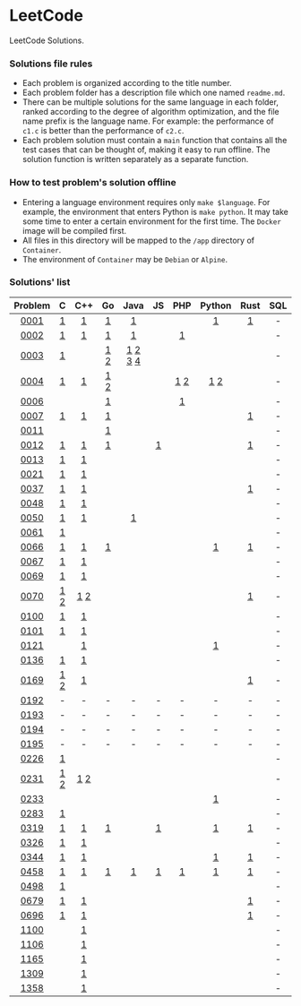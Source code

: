 # LeetCode

LeetCode Solutions.

### Solutions file rules

- Each problem is organized according to the title number.
- Each problem folder has a description file which one named `readme.md`.
- There can be multiple solutions for the same language in each folder, ranked according to the degree of algorithm optimization, and the file name prefix is the language name. For example: the performance of `c1.c` is better than the performance of `c2.c`.
- Each problem solution must contain a `main` function that contains all the test cases that can be thought of, making it easy to run offline. The solution function is written separately as a separate function.

### How to test problem's solution offline

- Entering a language environment requires only `make $language`. For example, the environment that enters Python is `make python`. It may take some time to enter a certain environment for the first time. The `Docker` image will be compiled first.
- All files in this directory will be mapped to the `/app` directory of `Container`.
- The environment of `Container` may be `Debian` or `Alpine`.

### Solutions' list

|Problem|C|C++|Go|Java|JS|PHP|Python|Rust|SQL|Bash|
|:---:|:---:|:---:|:---:|:---:|:---:|:---:|:---:|:---:|:---:|:---:|
|[0001](https://leetcode.com/problems/two-sum)|[1](https://github.com/6leetcode/6leetcode/blob/master/questions/Algorithms/0001.%20Two%20Sum/c1.c)|[1](https://github.com/6leetcode/6leetcode/blob/master/questions/Algorithms/0001.%20Two%20Sum/cpp1.cc)|[1](https://github.com/6leetcode/6leetcode/blob/master/questions/Algorithms/0001.%20Two%20Sum/go1/go1.go)|[1](https://github.com/6leetcode/6leetcode/blob/master/questions/Algorithms/0001.%20Two%20Sum/java1.java)|||[1](https://github.com/6leetcode/6leetcode/blob/master/questions/Algorithms/0001.%20Two%20Sum/python1.py)|[1](https://github.com/6leetcode/6leetcode/blob/master/questions/Algorithms/0001.%20Two%20Sum/rust1.rs)|-|-|
|[0002](https://leetcode.com/problems/add-two-numbers)|[1](https://github.com/6leetcode/6leetcode/blob/master/questions/Algorithms/0002.%20Add%20Two%20Numbers/c1.c)|[1](https://github.com/6leetcode/6leetcode/blob/master/questions/Algorithms/0002.%20Add%20Two%20Numbers/cpp1.cc)|[1](https://github.com/6leetcode/6leetcode/blob/master/questions/Algorithms/0002.%20Add%20Two%20Numbers/go1/go1.go)|[1](https://github.com/6leetcode/6leetcode/blob/master/questions/Algorithms/0002.%20Add%20Two%20Numbers/java1.java)||[1](https://github.com/6leetcode/6leetcode/blob/master/questions/Algorithms/0002.%20Add%20Two%20Numbers/php1.php)|||-|-|
|[0003](https://leetcode.com/problems/longest-substring-without-repeating-characters)|[1](https://github.com/6leetcode/6leetcode/blob/master/questions/Algorithms/0003.%20Longest%20Substring%20Without%20Repeating%20Characters/c1.c)||[1](https://github.com/6leetcode/6leetcode/blob/master/questions/Algorithms/0003.%20Longest%20Substring%20Without%20Repeating%20Characters/go1/go1.go) [2](https://github.com/6leetcode/6leetcode/blob/master/questions/Algorithms/0003.%20Longest%20Substring%20Without%20Repeating%20Characters/go2/go2.go)|[1](https://github.com/6leetcode/6leetcode/blob/master/questions/Algorithms/0003.%20Longest%20Substring%20Without%20Repeating%20Characters/java1.java) [2](https://github.com/6leetcode/6leetcode/blob/master/questions/Algorithms/0003.%20Longest%20Substring%20Without%20Repeating%20Characters/java2.java) [3](https://github.com/6leetcode/6leetcode/blob/master/questions/Algorithms/0003.%20Longest%20Substring%20Without%20Repeating%20Characters/java3.java) [4](https://github.com/6leetcode/6leetcode/blob/master/questions/Algorithms/0003.%20Longest%20Substring%20Without%20Repeating%20Characters/java4.java)|||||-|-|
|[0004](https://leetcode.com/problems/median-of-two-sorted-arrays)|[1](https://github.com/6leetcode/6leetcode/blob/master/questions/Algorithms/0004.%20Median%20of%20Two%20Sorted%20Arrays/c1.c)|[1](https://github.com/6leetcode/6leetcode/blob/master/questions/Algorithms/0004.%20Median%20of%20Two%20Sorted%20Arrays/cpp1.cc)|[1](https://github.com/6leetcode/6leetcode/blob/master/questions/Algorithms/0004.%20Median%20of%20Two%20Sorted%20Arrays/go1/go1.go) [2](https://github.com/6leetcode/6leetcode/blob/master/questions/Algorithms/0004.%20Median%20of%20Two%20Sorted%20Arrays/go2/go2.go)|||[1](https://github.com/6leetcode/6leetcode/blob/master/questions/Algorithms/0004.%20Median%20of%20Two%20Sorted%20Arrays/php1.php) [2](https://github.com/6leetcode/6leetcode/blob/master/questions/Algorithms/0004.%20Median%20of%20Two%20Sorted%20Arrays/php2.php)|[1](https://github.com/6leetcode/6leetcode/blob/master/questions/Algorithms/0004.%20Median%20of%20Two%20Sorted%20Arrays/python1.py) [2](https://github.com/6leetcode/6leetcode/blob/master/questions/Algorithms/0004.%20Median%20of%20Two%20Sorted%20Arrays/python2.py)||-|-|
|[0006](https://leetcode.com/problems/zigzag-conversion)|||[1](https://github.com/6leetcode/6leetcode/blob/master/questions/Algorithms/0006.%20ZigZag%20Conversion/go1/go1.go)|||[1](https://github.com/6leetcode/6leetcode/blob/master/questions/Algorithms/0006.%20ZigZag%20Conversion/php1.php)|||-|-|
|[0007](https://leetcode.com/problems/reverse-integer)|[1](https://github.com/6leetcode/6leetcode/blob/master/questions/Algorithms/0007.%20Reverse%20Integer/c1.c)|[1](https://github.com/6leetcode/6leetcode/blob/master/questions/Algorithms/0007.%20Reverse%20Integer/cpp1.cc)|[1](https://github.com/6leetcode/6leetcode/blob/master/questions/Algorithms/0007.%20Reverse%20Integer/go1/go1.go)|||||[1](https://github.com/6leetcode/6leetcode/blob/master/questions/Algorithms/0007.%20Reverse%20Integer/rust1.rs)|-|-|
|[0011](https://leetcode.com/problems/container-with-most-water)|||[1](https://github.com/6leetcode/6leetcode/blob/master/questions/Algorithms/0011.%20Container%20With%20Most%20Water/go1/go1.go)||||||-|-|
|[0012](https://leetcode.com/problems/integer-to-roman)|[1](https://github.com/6leetcode/6leetcode/blob/master/questions/Algorithms/0012.%20Integer%20to%20Roman/c1.c)|[1](https://github.com/6leetcode/6leetcode/blob/master/questions/Algorithms/0012.%20Integer%20to%20Roman/cpp1.cc)|[1](https://github.com/6leetcode/6leetcode/blob/master/questions/Algorithms/0012.%20Integer%20to%20Roman/go1/go1.go)||[1](https://github.com/6leetcode/6leetcode/blob/master/questions/Algorithms/0012.%20Integer%20to%20Roman/js1.js)|||[1](https://github.com/6leetcode/6leetcode/blob/master/questions/Algorithms/0012.%20Integer%20to%20Roman/rust1.rs)|-|-|
|[0013](https://leetcode.com/problems/roman-to-integer)|[1](https://github.com/6leetcode/6leetcode/blob/master/questions/Algorithms/0013.%20Roman%20to%20Integer/c1.c)|[1](https://github.com/6leetcode/6leetcode/blob/master/questions/Algorithms/0013.%20Roman%20to%20Integer/cpp1.cc)|||||||-|-|
|[0021](https://leetcode.com/problems/merge-two-sorted-lists)|[1](https://github.com/6leetcode/6leetcode/blob/master/questions/Algorithms/0021.%20Merge%20Two%20Sorted%20Lists/c1.c)|[1](https://github.com/6leetcode/6leetcode/blob/master/questions/Algorithms/0021.%20Merge%20Two%20Sorted%20Lists/cpp1.cc)|||||||-|-|
|[0037](https://leetcode.com/problems/sudoku-solver)|[1](https://github.com/6leetcode/6leetcode/blob/master/questions/Algorithms/0037.%20Sudoku%20Solver/c1.c)|[1](https://github.com/6leetcode/6leetcode/blob/master/questions/Algorithms/0037.%20Sudoku%20Solver/cpp1.cc)||||||[1](https://github.com/6leetcode/6leetcode/blob/master/questions/Algorithms/0037.%20Sudoku%20Solver/rust1.rs)|-|-|
|[0048](https://leetcode.com/problems/rotate-image)|[1](https://github.com/6leetcode/6leetcode/blob/master/questions/Algorithms/0048.%20Rotate%20Image/c1.c)|[1](https://github.com/6leetcode/6leetcode/blob/master/questions/Algorithms/0048.%20Rotate%20Image/cpp1.cc)|||||||-|-|
|[0050](https://leetcode.com/problems/powx-n)|[1](https://github.com/6leetcode/6leetcode/blob/master/questions/Algorithms/0050.%20Pow(x,%20n)/c1.c)|[1](https://github.com/6leetcode/6leetcode/blob/master/questions/Algorithms/0050.%20Pow(x,%20n)/cpp1.cc)||[1](https://github.com/6leetcode/6leetcode/blob/master/questions/Algorithms/0050.%20Pow(x,%20n)/java1.java)|||||-|-|
|[0061](https://leetcode.com/problems/rotate-list)|[1](https://github.com/6leetcode/6leetcode/blob/master/questions/Algorithms/0061.%20Rotate%20List/c1.c)||||||||-|-|
|[0066](https://leetcode.com/problems/plus-one)|[1](https://github.com/6leetcode/6leetcode/blob/master/questions/Algorithms/0066.%20Plus%20One/c1.c)|[1](https://github.com/6leetcode/6leetcode/blob/master/questions/Algorithms/0066.%20Plus%20One/cpp1.cc)|[1](https://github.com/6leetcode/6leetcode/blob/master/questions/Algorithms/0066.%20Plus%20One/go1/go1.go)||||[1](https://github.com/6leetcode/6leetcode/blob/master/questions/Algorithms/0066.%20Plus%20One/python1.py)|[1](https://github.com/6leetcode/6leetcode/blob/master/questions/Algorithms/0066.%20Plus%20One/rust1.rs)|-|-|
|[0067](https://leetcode.com/problems/add-binary)|[1](https://github.com/6leetcode/6leetcode/blob/master/questions/Algorithms/0067.%20Add%20Binary/c1.c)|[1](https://github.com/6leetcode/6leetcode/blob/master/questions/Algorithms/0067.%20Add%20Binary/cpp1.cc)|||||||-|-|
|[0069](https://leetcode.com/problems/sqrtx)|[1](https://github.com/6leetcode/6leetcode/blob/master/questions/Algorithms/0069.%20Sqrt(x)/c1.c)|[1](https://github.com/6leetcode/6leetcode/blob/master/questions/Algorithms/0069.%20Sqrt(x)/cpp1.cc)|||||||-|-|
|[0070](https://leetcode.com/problems/climbing-stairs)|[1](https://github.com/6leetcode/6leetcode/blob/master/questions/Algorithms/0070.%20Climbing%20Stairs/c1.c) [2](https://github.com/6leetcode/6leetcode/blob/master/questions/Algorithms/0070.%20Climbing%20Stairs/c2.c)|[1](https://github.com/6leetcode/6leetcode/blob/master/questions/Algorithms/0070.%20Climbing%20Stairs/cpp1.cc) [2](https://github.com/6leetcode/6leetcode/blob/master/questions/Algorithms/0070.%20Climbing%20Stairs/cpp2.cc)||||||[1](https://github.com/6leetcode/6leetcode/blob/master/questions/Algorithms/0070.%20Climbing%20Stairs/rust1.rs)|-|-|
|[0100](https://leetcode.com/problems/same-tree)|[1](https://github.com/6leetcode/6leetcode/blob/master/questions/Algorithms/0100.%20Same%20Tree/c1.c)|[1](https://github.com/6leetcode/6leetcode/blob/master/questions/Algorithms/0100.%20Same%20Tree/cpp1.cc)|||||||-|-|
|[0101](https://leetcode.com/problems/symmetric-tree)|[1](https://github.com/6leetcode/6leetcode/blob/master/questions/Algorithms/0101.%20Symmetric%20Tree/c1.c)|[1](https://github.com/6leetcode/6leetcode/blob/master/questions/Algorithms/0101.%20Symmetric%20Tree/cpp1.cc)|||||||-|-|
|[0121](https://leetcode.com/problems/best-time-to-buy-and-sell-stock)||[1](https://github.com/6leetcode/6leetcode/blob/master/questions/Algorithms/0121.%20Best%20Time%20to%20Buy%20and%20Sell%20Stock/cpp1.cc)|||||[1](https://github.com/6leetcode/6leetcode/blob/master/questions/Algorithms/0121.%20Best%20Time%20to%20Buy%20and%20Sell%20Stock/python1.py)||-|-|
|[0136](https://leetcode.com/problems/single-number)|[1](https://github.com/6leetcode/6leetcode/blob/master/questions/Algorithms/0136.%20Single%20Number/c1.c)|[1](https://github.com/6leetcode/6leetcode/blob/master/questions/Algorithms/0136.%20Single%20Number/cpp1.cc)|||||||-|-|
|[0169](https://leetcode.com/problems/majority-element)|[1](https://github.com/6leetcode/6leetcode/blob/master/questions/Algorithms/0169.%20Majority%20Element/c1.c) [2](https://github.com/6leetcode/6leetcode/blob/master/questions/Algorithms/0169.%20Majority%20Element/c2.c)|[1](https://github.com/6leetcode/6leetcode/blob/master/questions/Algorithms/0169.%20Majority%20Element/cpp1.cc)||||||[1](https://github.com/6leetcode/6leetcode/blob/master/questions/Algorithms/0169.%20Majority%20Element/rust1.rs)|-|-|
|[0192](https://leetcode.com/problems/word-frequency)|-|-|-|-|-|-|-|-|-|[1](https://github.com/6leetcode/6leetcode/blob/master/questions/Shell/0192.%20Word%20Frequency/bash1.sh)|
|[0193](https://leetcode.com/problems/valid-phone-numbers)|-|-|-|-|-|-|-|-|-|[1](https://github.com/6leetcode/6leetcode/blob/master/questions/Shell/0193.%20Valid%20Phone%20Numbers/bash1.sh) [2](https://github.com/6leetcode/6leetcode/blob/master/questions/Shell/0193.%20Valid%20Phone%20Numbers/bash2.sh)|
|[0194](https://leetcode.com/problems/transpose-file)|-|-|-|-|-|-|-|-|-|[1](https://github.com/6leetcode/6leetcode/blob/master/questions/Shell/0194.%20Transpose%20File/bash1.sh)|
|[0195](https://leetcode.com/problems/tenth-line)|-|-|-|-|-|-|-|-|-|[1](https://github.com/6leetcode/6leetcode/blob/master/questions/Shell/0195.%20Tenth%20Line/bash1.sh) [2](https://github.com/6leetcode/6leetcode/blob/master/questions/Shell/0195.%20Tenth%20Line/bash2.sh)|
|[0226](https://leetcode.com/problems/invert-binary-tree)|[1](https://github.com/6leetcode/6leetcode/blob/master/questions/Algorithms/0226.%20Invert%20Binary%20Tree/c1.c)||||||||-|-|
|[0231](https://leetcode.com/problems/power-of-two)|[1](https://github.com/6leetcode/6leetcode/blob/master/questions/Algorithms/0231.%20Power%20of%20Two/c1.c) [2](https://github.com/6leetcode/6leetcode/blob/master/questions/Algorithms/0231.%20Power%20of%20Two/c2.c)|[1](https://github.com/6leetcode/6leetcode/blob/master/questions/Algorithms/0231.%20Power%20of%20Two/cpp1.cc) [2](https://github.com/6leetcode/6leetcode/blob/master/questions/Algorithms/0231.%20Power%20of%20Two/cpp2.cc)|||||||-|-|
|[0233](https://leetcode.com/problems/number-of-digit-one)|||||||[1](https://github.com/6leetcode/6leetcode/blob/master/questions/Algorithms/0233.%20Number%20of%20Digit%20One/python1.py)||-|-|
|[0283](https://leetcode.com/problems/move-zeroes)|[1](https://github.com/6leetcode/6leetcode/blob/master/questions/Algorithms/0283.%20Move%20Zeroes/c1.c)||||||||-|-|
|[0319](https://leetcode.com/problems/bulb-switcher)|[1](https://github.com/6leetcode/6leetcode/blob/master/questions/Algorithms/0319.%20Bulb%20Switcher/c1.c)|[1](https://github.com/6leetcode/6leetcode/blob/master/questions/Algorithms/0319.%20Bulb%20Switcher/cpp1.cc)|[1](https://github.com/6leetcode/6leetcode/blob/master/questions/Algorithms/0319.%20Bulb%20Switcher/go1/go1.go)||[1](https://github.com/6leetcode/6leetcode/blob/master/questions/Algorithms/0319.%20Bulb%20Switcher/js1.js)||[1](https://github.com/6leetcode/6leetcode/blob/master/questions/Algorithms/0319.%20Bulb%20Switcher/python1.py)|[1](https://github.com/6leetcode/6leetcode/blob/master/questions/Algorithms/0319.%20Bulb%20Switcher/rust1.rs)|-|-|
|[0326](https://leetcode.com/problems/power-of-three)|[1](https://github.com/6leetcode/6leetcode/blob/master/questions/Algorithms/0326.%20Power%20of%20Three/c1.c)|[1](https://github.com/6leetcode/6leetcode/blob/master/questions/Algorithms/0326.%20Power%20of%20Three/cpp1.cc)|||||||-|-|
|[0344](https://leetcode.com/problems/reverse-string)|[1](https://github.com/6leetcode/6leetcode/blob/master/questions/Algorithms/0344.%20Reverse%20String/c1.c)|[1](https://github.com/6leetcode/6leetcode/blob/master/questions/Algorithms/0344.%20Reverse%20String/cpp1.cc)|||||[1](https://github.com/6leetcode/6leetcode/blob/master/questions/Algorithms/0344.%20Reverse%20String/python1.py)|[1](https://github.com/6leetcode/6leetcode/blob/master/questions/Algorithms/0344.%20Reverse%20String/rust1.rs)|-|-|
|[0458](https://leetcode.com/problems/poor-pigs)|[1](https://github.com/6leetcode/6leetcode/blob/master/questions/Algorithms/0458.%20Poor%20Pigs/c1.c)|[1](https://github.com/6leetcode/6leetcode/blob/master/questions/Algorithms/0458.%20Poor%20Pigs/cpp1.cc)|[1](https://github.com/6leetcode/6leetcode/blob/master/questions/Algorithms/0458.%20Poor%20Pigs/go1/go1.go)|[1](https://github.com/6leetcode/6leetcode/blob/master/questions/Algorithms/0458.%20Poor%20Pigs/java1.java)|[1](https://github.com/6leetcode/6leetcode/blob/master/questions/Algorithms/0458.%20Poor%20Pigs/js1.js)|[1](https://github.com/6leetcode/6leetcode/blob/master/questions/Algorithms/0458.%20Poor%20Pigs/php1.php)|[1](https://github.com/6leetcode/6leetcode/blob/master/questions/Algorithms/0458.%20Poor%20Pigs/python1.py)|[1](https://github.com/6leetcode/6leetcode/blob/master/questions/Algorithms/0458.%20Poor%20Pigs/rust1.rs)|-|-|
|[0498](https://leetcode.com/problems/diagonal-traverse)|[1](https://github.com/6leetcode/6leetcode/blob/master/questions/Algorithms/0498.%20Diagonal%20Traverse/c1.c)||||||||-|-|
|[0679](https://leetcode.com/problems/24-game)|[1](https://github.com/6leetcode/6leetcode/blob/master/questions/Algorithms/0679.%2024%20Game/c1.c)|[1](https://github.com/6leetcode/6leetcode/blob/master/questions/Algorithms/0679.%2024%20Game/cpp1.cc)||||||[1](https://github.com/6leetcode/6leetcode/blob/master/questions/Algorithms/0679.%2024%20Game/rust1.rs)|-|-|
|[0696](https://leetcode.com/problems/count-binary-substrings)|[1](https://github.com/6leetcode/6leetcode/blob/master/questions/Algorithms/0696.%20Count%20Binary%20Substrings/c1.c)|[1](https://github.com/6leetcode/6leetcode/blob/master/questions/Algorithms/0696.%20Count%20Binary%20Substrings/cpp1.cc)||||||[1](https://github.com/6leetcode/6leetcode/blob/master/questions/Algorithms/0696.%20Count%20Binary%20Substrings/rust1.rs)|-|-|
|[1100](https://leetcode.com/problems/find-k-length-substrings-with-no-repeated-characters)||[1](https://github.com/6leetcode/6leetcode/blob/master/questions/Algorithms/1100.%20Find%20K-Length%20Substrings%20With%20No%20Repeated%20Characters/cpp1.cc)|||||||-|-|
|[1106](https://leetcode.com/problems/parsing-a-boolean-expression)||[1](https://github.com/6leetcode/6leetcode/blob/master/questions/Algorithms/1106.%20Parsing%20A%20Boolean%20Expression/cpp1.cc)|||||||-|-|
|[1165](https://leetcode.com/problems/single-row-keyboard)||[1](https://github.com/6leetcode/6leetcode/blob/master/questions/Algorithms/1165.%20Single-Row%20Keyboard/cpp1.cc)|||||||-|-|
|[1309](https://leetcode.com/problems/decrypt-string-from-alphabet-to-integer-mapping)||[1](https://github.com/6leetcode/6leetcode/blob/master/questions/Algorithms/1309.%20Decrypt%20String%20from%20Alphabet%20to%20Integer%20Mapping/cpp1.cc)|||||||-|-|
|[1358](https://leetcode.com/problems/number-of-substrings-containing-all-three-characters)||[1](https://github.com/6leetcode/6leetcode/blob/master/questions/Algorithms/1358.%20Number%20of%20Substrings%20Containing%20All%20Three%20Characters/cpp1.cc)|||||||-|-|